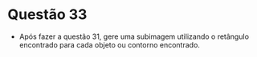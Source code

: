 # Questão 33

- Após fazer a questão 31, gere uma subimagem utilizando o retângulo encontrado para cada objeto ou contorno encontrado.
